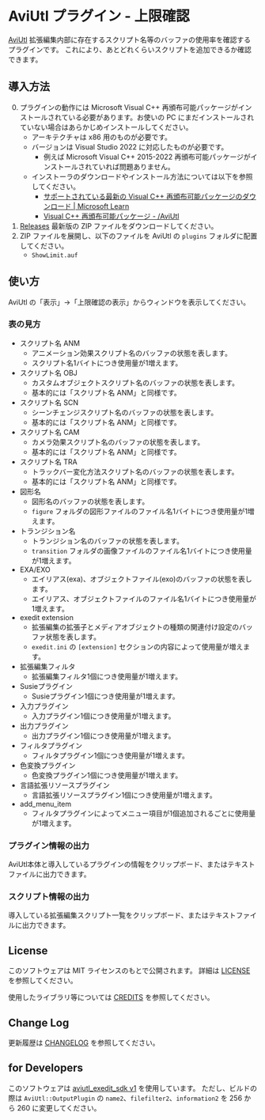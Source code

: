 # AviUtl プラグイン - 上限確認

[AviUtl](http://spring-fragrance.mints.ne.jp/aviutl/)
拡張編集内部に存在するスクリプト名等のバッファの使用率を確認するプラグインです。
これにより、あとどれくらいスクリプトを追加できるか確認できます。

## 導入方法

0. プラグインの動作には Microsoft Visual C++ 再頒布可能パッケージがインストールされている必要があります。お使いの PC にまだインストールされていない場合はあらかじめインストールしてください。
   - アーキテクチャは x86 用のものが必要です。
   - バージョンは Visual Studio 2022 に対応したものが必要です。
     - 例えば Microsoft Visual C++ 2015-2022 再頒布可能パッケージがインストールされていれば問題ありません。
   - インストーラのダウンロードやインストール方法については以下を参照してください。
     - [サポートされている最新の Visual C++ 再頒布可能パッケージのダウンロード | Microsoft Learn](https://learn.microsoft.com/ja-JP/cpp/windows/latest-supported-vc-redist?view=msvc-170)
     - [Visual C++ 再頒布可能パッケージ - /AviUtl](https://scrapbox.io/aviutl/Visual_C++_%E5%86%8D%E9%A0%92%E5%B8%83%E5%8F%AF%E8%83%BD%E3%83%91%E3%83%83%E3%82%B1%E3%83%BC%E3%82%B8)
1. [Releases](https://github.com/karoterra/aviutl_ShowLimit/releases/)
   最新版の ZIP ファイルをダウンロードしてください。
2. ZIP ファイルを展開し、以下のファイルを AviUtl の `plugins` フォルダに配置してください。
   - `ShowLimit.auf`

## 使い方

AviUtl の「表示」→「上限確認の表示」からウィンドウを表示してください。

### 表の見方

- スクリプト名 ANM
  - アニメーション効果スクリプト名のバッファの状態を表します。
  - スクリプト名1バイトにつき使用量が1増えます。
- スクリプト名 OBJ
  - カスタムオブジェクトスクリプト名のバッファの状態を表します。
  - 基本的には「スクリプト名 ANM」と同様です。
- スクリプト名 SCN
  - シーンチェンジスクリプト名のバッファの状態を表します。
  - 基本的には「スクリプト名 ANM」と同様です。
- スクリプト名 CAM
  - カメラ効果スクリプト名のバッファの状態を表します。
  - 基本的には「スクリプト名 ANM」と同様です。
- スクリプト名 TRA
  - トラックバー変化方法スクリプト名のバッファの状態を表します。
  - 基本的には「スクリプト名 ANM」と同様です。
- 図形名
  - 図形名のバッファの状態を表します。
  - `figure` フォルダの図形ファイルのファイル名1バイトにつき使用量が1増えます。
- トランジション名
  - トランジション名のバッファの状態を表します。
  - `transition` フォルダの画像ファイルのファイル名1バイトにつき使用量が1増えます。
- EXA/EXO
  - エイリアス(exa)、オブジェクトファイル(exo)のバッファの状態を表します。
  - エイリアス、オブジェクトファイルのファイル名1バイトにつき使用量が1増えます。
- exedit extension
  - 拡張編集の拡張子とメディアオブジェクトの種類の関連付け設定のバッファ状態を表します。
  - `exedit.ini` の `[extension]` セクションの内容によって使用量が増えます。
- 拡張編集フィルタ
  - 拡張編集フィルタ1個につき使用量が1増えます。
- Susieプラグイン
  - Susieプラグイン1個につき使用量が1増えます。
- 入力プラグイン
  - 入力プラグイン1個につき使用量が1増えます。
- 出力プラグイン
  - 出力プラグイン1個につき使用量が1増えます。
- フィルタプラグイン
  - フィルタプラグイン1個につき使用量が1増えます。
- 色変換プラグイン
  - 色変換プラグイン1個につき使用量が1増えます。
- 言語拡張リソースプラグイン
  - 言語拡張リソースプラグイン1個につき使用量が1増えます。
- add_menu_item
  - フィルタプラグインによってメニュー項目が1個追加されるごとに使用量が1増えます。

### プラグイン情報の出力

AviUtl本体と導入しているプラグインの情報をクリップボード、またはテキストファイルに出力できます。

### スクリプト情報の出力

導入している拡張編集スクリプト一覧をクリップボード、またはテキストファイルに出力できます。

## License

このソフトウェアは MIT ライセンスのもとで公開されます。
詳細は [LICENSE](LICENSE) を参照してください。

使用したライブラリ等については [CREDITS](CREDITS.md) を参照してください。

## Change Log

更新履歴は [CHANGELOG](CHANGELOG.md) を参照してください。

## for Developers

このソフトウェアは [aviutl_exedit_sdk v1](https://github.com/ePi5131/aviutl_exedit_sdk) を使用しています。
ただし、ビルドの際は `AviUtl::OutputPlugin` の `name2`、`filefilter2`、`information2` を
256 から 260 に変更してください。
